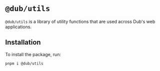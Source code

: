 # `@dub/utils`

`@dub/utils` is a library of utility functions that are used across Dub's web applications.

## Installation

To install the package, run:

```bash
pnpm i @dub/utils
```
